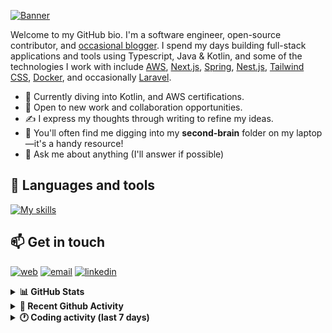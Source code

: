 [![Banner](https://raw.githubusercontent.com/wilfriedago/wilfriedago/main/assets/1.png)][website]

Welcome to my GitHub bio. I'm a software engineer, open-source contributor, and [occasional blogger][blog]. I spend my days building full-stack applications and tools using Typescript, Java & Kotlin, and some of the technologies I work with include [AWS](https://aws.amazon.com/fr/), [Next.js](https://nextjs.org/), [Spring](https://spring.io/), [Nest.js](https://nestjs.com/), [Tailwind CSS](https://github.com/tailwindlabs/tailwindcss), [Docker](https://www.docker.com/), and occasionally [Laravel](https://laravel.com/).

- 🔭 Currently diving into Kotlin, and AWS certifications.
- 👯 Open to new work and collaboration opportunities.
- ✍️ I express my thoughts through writing to refine my ideas.
- 🧠 You'll often find me digging into my **second-brain** folder on my laptop—it's a handy resource!
- 💬 Ask me about anything (I'll answer if possible)

## 🎨 Languages and tools

[![My skills](https://skillicons.dev/icons?i=typescript,js,nodejs,nest,java,kotlin,spring,python,fastapi,django,aws,docker,vscode,idea,tailwind&perline=15)](https://wilfriedago.dev/about#skills)

## 📫 Get in touch
[![web](https://img.shields.io/badge/WEBSITE-12100E?logo=google-earth&color=282A36)][website]
[![email](https://img.shields.io/badge/MAIL-12100E?logo=mailgun&color=282A36)][mail]
[![linkedin](https://img.shields.io/badge/LINKEDIN-12100E?logo=linkedin&color=282A36)][linkedin]


<details>
  <summary><b>📊 GitHub Stats</b></summary>
	<br/>
	<p align="left">
		<img width="49.5%" src="https://github-readme-stats.vercel.app/api?username=wilfriedago&show_icons=true&count_private=true&title_color=10b981&icon_color=10b981&theme=react&hide_border=true&rank_icon=github" />
		<img width="49.5%" src="https://streak-stats.demolab.com/?user=wilfriedago&hide_border=true&theme=react&ring=10b981&fire=fff&currStreakNum=fff&sideLabels=10b981&currStreakLabel=10b981&sideNums=fff" />
	</p>
</details>

<details>
  <summary><b>📅 Recent Github Activity</b></summary>
	<br>

<!--RECENT_ACTIVITY:last_update-->
Last Updated: Tuesday, September 10th, 2024, 4:16:35 AM
<!--RECENT_ACTIVITY:last_update_end-->

<!--RECENT_ACTIVITY:start-->
1. ⬆️ Pushed 1 commit(s) to [wilfriedago/dotfiles](https://github.com/wilfriedago/dotfiles)<br>
2. 🔱 Forked [wilfriedago/delbaoliveira-website](https://github.com/wilfriedago/delbaoliveira-website) from [delbaoliveira/website](https://github.com/delbaoliveira/website)<br>
3. ⬆️ Pushed 2 commit(s) to [wilfriedago/raynis-test](https://github.com/wilfriedago/raynis-test)<br>
4. ⬆️ Pushed 1 commit(s) to [wilfriedago/raynis-test](https://github.com/wilfriedago/raynis-test)<br>
5. ⬆️ Pushed 1 commit(s) to [wilfriedago/raynis-test](https://github.com/wilfriedago/raynis-test)<br>
<!--RECENT_ACTIVITY:end-->
</details>

<details>
  <summary><b>🕐 Coding activity (last 7 days)</b></summary>
	<br>

<!--START_SECTION:waka-->

```python
Total Time: 35 hrs 12 mins

Text                     10 hrs 57 mins  ███████▓░░░░░░░░░░░░░░░░░   30.37 %
Markdown                 5 hrs 57 mins   ████░░░░░░░░░░░░░░░░░░░░░   16.51 %
JSON                     5 hrs 47 mins   ████░░░░░░░░░░░░░░░░░░░░░   16.05 %
Java                     3 hrs 22 mins   ██▒░░░░░░░░░░░░░░░░░░░░░░   09.37 %
TypeScript               2 hrs 21 mins   █▓░░░░░░░░░░░░░░░░░░░░░░░   06.53 %
YAML                     2 hrs 2 mins    █▒░░░░░░░░░░░░░░░░░░░░░░░   05.68 %
Bash                     1 hr 47 mins    █▒░░░░░░░░░░░░░░░░░░░░░░░   04.98 %
Other                    51 mins         ▓░░░░░░░░░░░░░░░░░░░░░░░░   02.37 %
```

<!--END_SECTION:waka-->
</details>

[website]: https://wilfriedago.dev
[linkedin]: https://linkedin.com/in/wilfriedago
[blog]: https://wilfriedago.dev/blog
[mail]: mailto:me@wilfriedago.dev
